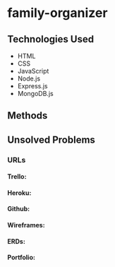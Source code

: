 # family-organizer

## Technologies Used

* HTML
* CSS
* JavaScript
* Node.js
* Express.js
* MongoDB.js

## Methods

## Unsolved Problems

### URLs
#### Trello:

#### Heroku:

#### Github:

#### Wireframes:

#### ERDs:

#### Portfolio:
